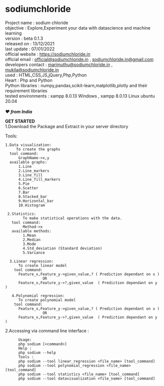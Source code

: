 # sodiumchloride
 Project name        : sodium chloride\
 objective           : Explore,Experiment your data with datascience and machine learning \
 version             : beta 0.1.3\
 released on         : 13/12/2021\
 last update         : 07/01/2022\
 official website    : https://sodiumchloride.in<br/>
 official email      : official@sodiumchloride.in , sodiumchloride.in@gmail.com\
 developers contact  : marimuthu@sodiumchloride.in , mukila@sodiumchloride.in\
 used                : HTML,CSS,JS,jQuery,Php,Python\
 Heart               : Php and Python\
 Python libraries    : numpy,pandas,scikit-learn,matplotlib,plotly and their requirement libraries\
 tested environments : xampp 8.0.13 Windows , xampp 8.0.13 Linux ubuntu 20.04
 <br/><br/>***♥ from India***
  
  **GET STARTED**\
  1.Download the Package and Extract in your server directory
  
  
  Tools:
  ```
  1.Data visualization:
       To create the graphs
    tool command:
        GraphName->x,y
    available graphs:
        1.Line
        2.Line_markers
        3.Line_fill
        4.Line_fill_markers
        5.Pie
        6.Scatter
        7.Bar
        8.Stacked_bar
        9.Horizontal_bar
        10.Histogram
        
   2.Statistics:
          To make statistical operations with the data.
     tool command:
          Method->x
     available methods:
          1.Mean
          2.Median
          3.Mode
          4.Std_deviation (Standard deviation)
          5.Variance
          
    3.Linear regression:
        To create linear model
      tool command:
        Feature_x,Feature_y->given_value,? ( Prediction dependant on x )
                   OR
        Feature_x,Feature_y->?,given_value  ( Prediction dependant on y )
        
     4.Polynomial regression:
        To create polynomial model
      tool command:
        Feature_x,Feature_y->given_value,? ( Prediction dependant on x )
                   OR
        Feature_x,Feature_y->?,given_value  ( Prediction dependant on y )
 ```
2.Accessing via command line interface :
 ```
       Usage:
       php sodium [<command>]
       Help :
       php sodium --help
       Tools :
       php sodium --tool linear_regression <file_name> [tool_command]
       php sodium --tool polynomial_regression <file_name> [tool_command]
       php sodium --tool statistics <file_name> [tool_command]
       php sodium --tool datavisualization <file_name> [tool_command]
```
